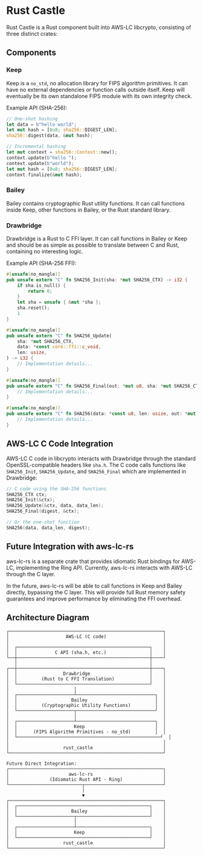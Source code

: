 # Rust Castle

Rust Castle is a Rust component built into AWS-LC libcrypto, consisting of three distinct crates:

## Components

### Keep

Keep is a `no_std`, no allocation library for FIPS algorithm primitives. It can have no external dependencies or function calls outside itself. Keep will eventually be its own standalone FIPS module with its own integrity check.

Example API (SHA-256):

```rust
// One-shot hashing
let data = b"hello world";
let mut hash = [0u8; sha256::DIGEST_LEN];
sha256::digest(data, &mut hash);

// Incremental hashing
let mut context = sha256::Context::new();
context.update(b"hello ");
context.update(b"world");
let mut hash = [0u8; sha256::DIGEST_LEN];
context.finalize(&mut hash);
```

### Bailey

Bailey contains cryptographic Rust utility functions. It can call functions inside Keep, other functions in Bailey, or the Rust standard library.

### Drawbridge

Drawbridge is a Rust to C FFI layer. It can call functions in Bailey or Keep and should be as simple as possible to translate between C and Rust, containing no interesting logic.

Example API (SHA-256 FFI):

```rust
#[unsafe(no_mangle)]
pub unsafe extern "C" fn SHA256_Init(sha: *mut SHA256_CTX) -> i32 {
    if sha.is_null() {
        return 0;
    }
    let sha = unsafe { &mut *sha };
    sha.reset();
    1
}

#[unsafe(no_mangle)]
pub unsafe extern "C" fn SHA256_Update(
    sha: *mut SHA256_CTX,
    data: *const core::ffi::c_void,
    len: usize,
) -> i32 {
    // Implementation details...
}

#[unsafe(no_mangle)]
pub unsafe extern "C" fn SHA256_Final(out: *mut u8, sha: *mut SHA256_CTX) -> i32 {
    // Implementation details...
}

#[unsafe(no_mangle)]
pub unsafe extern "C" fn SHA256(data: *const u8, len: usize, out: *mut u8) -> *mut u8 {
    // Implementation details...
}
```

## AWS-LC C Code Integration

AWS-LC C code in libcrypto interacts with Drawbridge through the standard OpenSSL-compatible headers like `sha.h`. The C code calls functions like `SHA256_Init`, `SHA256_Update`, and `SHA256_Final` which are implemented in Drawbridge:

```c
// C code using the SHA-256 functions
SHA256_CTX ctx;
SHA256_Init(&ctx);
SHA256_Update(&ctx, data, data_len);
SHA256_Final(digest, &ctx);

// Or the one-shot function
SHA256(data, data_len, digest);
```

## Future Integration with aws-lc-rs

aws-lc-rs is a separate crate that provides idiomatic Rust bindings for AWS-LC, implementing the Ring API. Currently, aws-lc-rs interacts with AWS-LC through the C layer.

In the future, aws-lc-rs will be able to call functions in Keep and Bailey directly, bypassing the C layer. This will provide full Rust memory safety guarantees and improve performance by eliminating the FFI overhead.

## Architecture Diagram

```
┌─────────────────────────────────────────────────────────┐
│                     AWS-LC (C code)                     │
│                                                         │
│  ┌─────────────────────────────────────────────────┐    │
│  │              C API (sha.h, etc.)                │    │
└──┼─────────────────────────────────────────────────┼────┘
   │                                                 │
┌──┼─────────────────────────────────────────────────┼────┐
│  │                 Drawbridge                      │    │
│  │         (Rust to C FFI Translation)             │    │
│  └─────────────────────────────────────────────────┘    │
│                        │                                │
│  ┌─────────────────────┴─────────────────────────────┐  │
│  │                    Bailey                         │  │
│  │         (Cryptographic Utility Functions)         │  │
│  └─────────────────────┬─────────────────────────────┘  │
│                        │                                │
│  ┌─────────────────────┴─────────────────────────────┐  │
│  │                     Keep                          │  │
│  │      (FIPS Algorithm Primitives - no_std)         │  │
│  └─────────────────────────────────────────────────────┘  │
│                                                         │
│                    rust_castle                          │
└─────────────────────────────────────────────────────────┘

Future Direct Integration:
┌─────────────────────────────────────────────────────────┐
│                      aws-lc-rs                          │
│               (Idiomatic Rust API - Ring)               │
└───────────────────────────┬─────────────────────────────┘
                            │
                            ▼
┌─────────────────────────────────────────────────────────┐
│  ┌─────────────────────────────────────────────────┐    │
│  │                    Bailey                       │    │
│  └─────────────────────┬───────────────────────────┘    │
│                        │                                │
│  ┌─────────────────────┴───────────────────────────┐    │
│  │                     Keep                        │    │
│  └─────────────────────────────────────────────────┘    │
│                    rust_castle                          │
└─────────────────────────────────────────────────────────┘
```
